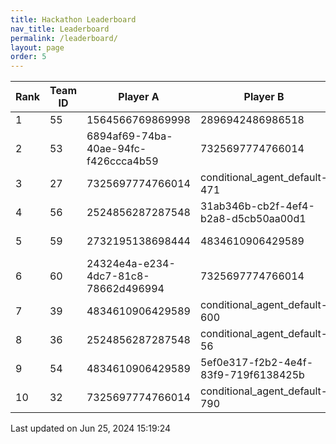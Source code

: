 ```yaml
---
title: Hackathon Leaderboard
nav_title: Leaderboard
permalink: /leaderboard/
layout: page
order: 5
---
```


|Rank            |Team ID         |Player A        |Player B        |Player C        |Total Score     |
|----------------|----------------|----------------|----------------|----------------|----------------|
|1               |55              |1564566769869998|2896942486986518|8703109587542714|4547.12         |
|2               |53              |6894af69-74ba-40ae-94fc-f426ccca4b59|7325697774766014|a3208ae2-1c70-4d10-970c-33a8f3135dc3|4510.14         |
|3               |27              |7325697774766014|conditional_agent_default-471|conditional_agent_default-908|4475.63         |
|4               |56              |2524856287287548|31ab346b-cb2f-4ef4-b2a8-d5cb50aa00d1|9311010203789920|4423.88         |
|5               |59              |2732195138698444|4834610906429589|f703e4ae-162d-44a7-ad0c-3ae388f97ccf|4055.2          |
|6               |60              |24324e4a-e234-4dc7-81c8-78662d496994|7325697774766014|9613685836084188|3687.81         |
|7               |39              |4834610906429589|conditional_agent_default-600|conditional_agent_default-796|3373.07         |
|8               |36              |2524856287287548|conditional_agent_default-56|conditional_agent_default-670|2801.42         |
|9               |54              |4834610906429589|5ef0e317-f2b2-4e4f-83f9-719f6138425b|9613685836084188|2535.27         |
|10              |32              |7325697774766014|conditional_agent_default-790|conditional_agent_default-980|2153.96         |

Last updated on Jun 25, 2024 15:19:24